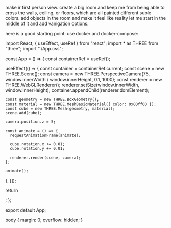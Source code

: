 make ir first person view. create a big room and keep me from being able to cross the walls, ceiling, or floors, which are all painted different suble colors.
add objects in the room and make it feel like reality
let me start in the middle of it and add vanigation options.

here is a good starting point: use docker and docker-compose:

import React, { useEffect, useRef } from "react";
import * as THREE from "three";
import "./App.css";

const App = () => {
  const containerRef = useRef();

  useEffect(() => {
    const container = containerRef.current;
    const scene = new THREE.Scene();
    const camera = new THREE.PerspectiveCamera(75, window.innerWidth / window.innerHeight, 0.1, 1000);
    const renderer = new THREE.WebGLRenderer();
    renderer.setSize(window.innerWidth, window.innerHeight);
    container.appendChild(renderer.domElement);

    const geometry = new THREE.BoxGeometry();
    const material = new THREE.MeshBasicMaterial({ color: 0x00ff00 });
    const cube = new THREE.Mesh(geometry, material);
    scene.add(cube);

    camera.position.z = 5;

    const animate = () => {
      requestAnimationFrame(animate);

      cube.rotation.x += 0.01;
      cube.rotation.y += 0.01;

      renderer.render(scene, camera);
    };

    animate();
  }, []);

  return <div ref={containerRef} className="container"></div>;
};

export default App;

body {
    margin: 0;
    overflow: hidden;
  }